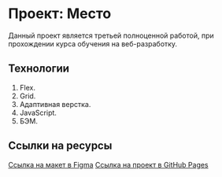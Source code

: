 # Проект: Место

Данный проект является третьей полноценной работой, при прохождении курса обучения на веб-разработку.

## **Технологии**

1. Flex.
2. Grid.
3. Адаптивная верстка.
4. JavaScript.
5. БЭМ.


## **Ссылки на ресурсы**

[Ссылка на макет в Figma](https://www.figma.com/file/2cn9N9jSkmxD84oJik7xL7/JavaScript.-Sprint-4?node-id=28212%3A155)
[Ссылка на проект в GitHub Pages](https://varpmen.github.io/mesto/)
